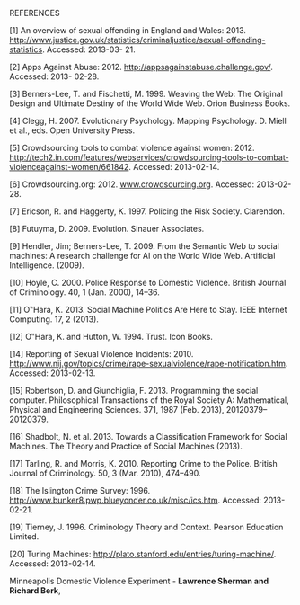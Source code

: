 REFERENCES

[1] An overview of sexual offending in England and Wales:
2013. http://www.justice.gov.uk/statistics/criminaljustice/sexual-offending-statistics.
Accessed: 2013-03-
21.

[2] Apps Against Abuse: 2012.
http://appsagainstabuse.challenge.gov/. Accessed: 2013-
02-28.

[3] Berners-Lee, T. and Fischetti, M. 1999. Weaving the
Web: The Original Design and Ultimate Destiny of the
World Wide Web. Orion Business Books.

[4] Clegg, H. 2007. Evolutionary Psychology. Mapping
Psychology. D. Miell et al., eds. Open University Press.

[5] Crowdsourcing tools to combat violence against women:
2012. http://tech2.in.com/features/webservices/crowdsourcing-tools-to-combat-violenceagainst-women/661842.
Accessed: 2013-02-14.

[6] Crowdsourcing.org: 2012. www.crowdsourcing.org.
Accessed: 2013-02-28.

[7] Ericson, R. and Haggerty, K. 1997. Policing the Risk
Society. Clarendon.

[8] Futuyma, D. 2009. Evolution. Sinauer Associates.

[9] Hendler, Jim; Berners-Lee, T. 2009. From the Semantic
Web to social machines: A research challenge for AI on
the World Wide Web. Artificial Intelligence. (2009).

[10] Hoyle, C. 2000. Police Response to Domestic Violence.
British Journal of Criminology. 40, 1 (Jan. 2000), 14–36.

[11] O‟Hara, K. 2013. Social Machine Politics Are Here to
Stay. IEEE Internet Computing. 17, 2 (2013).

[12] O‟Hara, K. and Hutton, W. 1994. Trust. Icon Books.

[14] Reporting of Sexual Violence Incidents: 2010.
http://www.nij.gov/topics/crime/rape-sexualviolence/rape-notification.htm.
Accessed: 2013-02-13.

[15] Robertson, D. and Giunchiglia, F. 2013. Programming
the social computer. Philosophical Transactions of the
Royal Society A: Mathematical, Physical and
Engineering Sciences. 371, 1987 (Feb. 2013),
20120379–20120379.

[16] Shadbolt, N. et al. 2013. Towards a Classification
Framework for Social Machines. The Theory and
Practice of Social Machines (2013).

[17] Tarling, R. and Morris, K. 2010. Reporting Crime to the
Police. British Journal of Criminology. 50, 3 (Mar.
2010), 474–490.

[18] The Islington Crime Survey: 1996.
http://www.bunker8.pwp.blueyonder.co.uk/misc/ics.htm.
Accessed: 2013-02-21.

[19] Tierney, J. 1996. Criminology Theory and Context.
Pearson Education Limited.

[20] Turing Machines:
http://plato.stanford.edu/entries/turing-machine/.
Accessed: 2013-02-14. 

Minneapolis Domestic Violence Experiment - __Lawrence Sherman and Richard Berk__,


